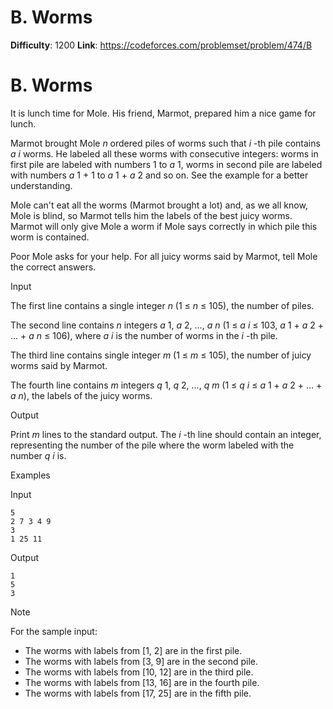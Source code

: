 # B. Worms 
**Difficulty**: 1200 
**Link**: https://codeforces.com/problemset/problem/474/B

# B. Worms
It is lunch time for Mole. His friend, Marmot, prepared him a nice game for
lunch.

Marmot brought Mole _n_ ordered piles of worms such that _i_ -th pile contains
_a_ _i_ worms. He labeled all these worms with consecutive integers: worms in
first pile are labeled with numbers 1 to _a_ 1, worms in second pile are
labeled with numbers _a_ 1 \+ 1 to _a_ 1 \+  _a_ 2 and so on. See the example
for a better understanding.

Mole can't eat all the worms (Marmot brought a lot) and, as we all know, Mole
is blind, so Marmot tells him the labels of the best juicy worms. Marmot will
only give Mole a worm if Mole says correctly in which pile this worm is
contained.

Poor Mole asks for your help. For all juicy worms said by Marmot, tell Mole
the correct answers.

Input

The first line contains a single integer _n_ (1 ≤  _n_ ≤ 105), the number of
piles.

The second line contains _n_ integers _a_ 1,  _a_ 2, ...,  _a_ _n_ (1 ≤  _a_
_i_ ≤ 103, _a_ 1 \+  _a_ 2 \+ ... +  _a_ _n_ ≤ 106), where _a_ _i_ is the
number of worms in the _i_ -th pile.

The third line contains single integer _m_ (1 ≤  _m_ ≤ 105), the number of
juicy worms said by Marmot.

The fourth line contains _m_ integers _q_ 1,  _q_ 2, ...,  _q_ _m_ (1 ≤  _q_
_i_ ≤  _a_ 1 \+  _a_ 2 \+ ... +  _a_ _n_), the labels of the juicy worms.

Output

Print _m_ lines to the standard output. The _i_ -th line should contain an
integer, representing the number of the pile where the worm labeled with the
number _q_ _i_ is.

Examples

Input

    
    
    5  
    2 7 3 4 9  
    3  
    1 25 11  
    

Output

    
    
    1  
    5  
    3  
    

Note

For the sample input:

  * The worms with labels from [1, 2] are in the first pile. 
  * The worms with labels from [3, 9] are in the second pile. 
  * The worms with labels from [10, 12] are in the third pile. 
  * The worms with labels from [13, 16] are in the fourth pile. 
  * The worms with labels from [17, 25] are in the fifth pile. 

